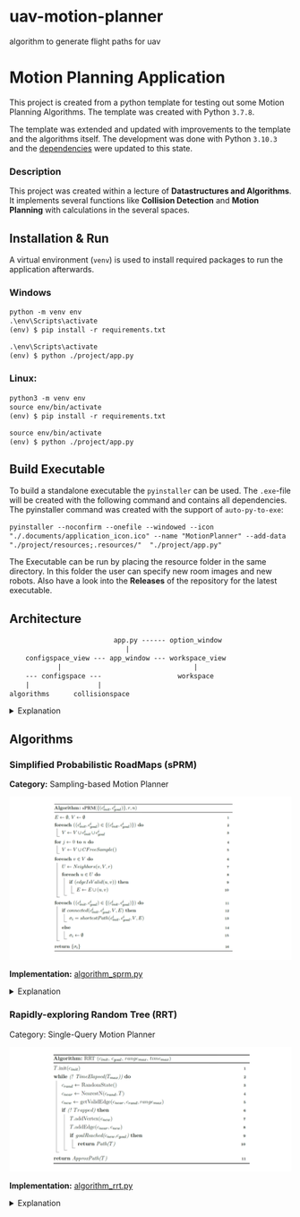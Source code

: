 # uav-motion-planner
algorithm to generate flight paths for uav
# Motion Planning Application

This project is created from a python template for testing out some Motion Planning Algorithms. The template was created
with Python `3.7.8`.

The template was extended and updated with improvements to the template and the algorithms itself. The development was
done with Python `3.10.3` and the [dependencies](requirements.txt) were updated to this state.

### Description

This project was created within a lecture of __Datastructures and Algorithms__. It implements several functions like
__Collision Detection__ and __Motion Planning__ with calculations in the several spaces.

## Installation & Run

A virtual environment (`venv`) is used to install required packages to run the application afterwards.

### Windows

```shell
python -m venv env
.\env\Scripts\activate    
(env) $ pip install -r requirements.txt
```

```shell
.\env\Scripts\activate 
(env) $ python ./project/app.py
```

### Linux:

```shell
python3 -m venv env
source env/bin/activate
(env) $ pip install -r requirements.txt
```

```shell
source env/bin/activate
(env) $ python ./project/app.py
```

## Build Executable

To build a standalone executable the `pyinstaller` can be used. The `.exe`-file will be created with the following
command and contains all dependencies. The pyinstaller command was created with the support of `auto-py-to-exe`:

```shell
pyinstaller --noconfirm --onefile --windowed --icon "./.documents/application_icon.ico" --name "MotionPlanner" --add-data "./project/resources;.resources/"  "./project/app.py"
```

The Executable can be run by placing the resource folder in the same directory. In this folder the user can specify new
room images and new robots. Also have a look into the __Releases__ of the repository for the latest executable.

## Architecture

```
                          app.py ------ option_window
                             |
    configspace_view --- app_window --- workspace_view
            |                                 |
    --- configspace ---                   workspace
    |                 |
algorithms      collisionspace

```

<details>
  <summary>Explanation</summary>

* [app.py](project/app.py) = start the application and controls interactions
* [app_window](project/app_window.py) = main application window with child views
* [option_window](project/option_window.py) = top level option window, to select base parameters
* [workspace_view](project/workspace_view.py) = child page to display workspace
* [workspace](project/workspace.py) = calculation of initial configuration
* [configspace_view](project/configspace_view.py) = child page to display configspace
* [configspace](project/configspace.py) = calculates motions with support of collisionspace and algorithms
* [collisionspace](project/collisionspace.py) = calculated collisionspace to speed up collision detection
* [algorithms](project/algorithm_sprm.py) = algorithms like sprm to plan motions

</details>

## Algorithms

### Simplified Probabilistic RoadMaps (sPRM)

__Category:__ Sampling-based Motion Planner

![sPRM](.documents/algorithm_sPRM.png)

__Implementation:__ [algorithm_sprm.py](./project/algorithm_sprm.py)

<details>
  <summary>Explanation</summary>

|            Input             | Explanation                                  |
|:----------------------------:|:---------------------------------------------|
| c<sup>i</sup><sub>init</sub> | Start points for single or multiple queries. |
| c<sup>i</sup><sub>goal</sub> | End points for single or multiple queries.   |
|              r               | Search radius in the algorithm.              |
|              n               | Amount of samples that are created.          |

__Note:__ The parameters r and n are completely independent and should be small for good performance, but not too small
for no solution. The best parameters are never known.

| Datastructure | Explanation                              | Interpretation       |
|:-------------:|:-----------------------------------------|:---------------------|
|       E       | edge data between two configurations     | List<(Point, Point)> |
|       V       | vertex data for all configurations       | List<Point>          |
|       U       | temporary neighbour data of a vertex     | List<Point>          |
| σ<sub>i</sub> | shortest path data for a configuration i | List<(Point, Point)> |

| Pseudocode Line | Explanation                                                                                                                                                     |
|:---------------:|:----------------------------------------------------------------------------------------------------------------------------------------------------------------|
|     2 and 3     | All start (c<sup>i</sup><sub>init</sub>) and goal (c<sup>i</sup><sub>goal</sub>) configurations are added into the vertex structure (V).                        |
|     4 and 5     | Computation of `CFreeSample()` with the amount of defined samples (n).                                                                                          |
|        7        | Computation of `Neighbors(v,V,r)` for each vertex in the defined radius (r).                                                                                    |
|     8 to 10     | Computation of `edgeIsValid(u,v)`. The valid edges get added into the valid edge structure (E). Filled E characterizes the traversable area (C<sub>free</sub>). |
|       11        | Loop enables multiple queries.                                                                                                                                  |
|       12        | Computation of `connected(...)` between start and goal.                                                                                                         |
|       13        | Computation of `shortestPath(...)` with a [Dijkstra Algorithm](https://en.wikipedia.org/wiki/Dijkstra%27s_algorithm).                                           |

__Note:__ The blocked area (C<sub>obs</sub>) is ignored in the computation of `CFreeSample()`. In the computation
of `Neighbors(v,V,r)` some vertexes (v) could be ignored because of a too small radius (r), but if r is too large, the
edge connection has quadratic complexity (O<sup>2</sup>). The computation of `Neighbors(v,V,r)` and `edgeIsValid(u,v)`
take the most performance. Parallelization of the lines 4 to 10 bring a high benefit in performance because there are
many independent calculations.

</details>

### Rapidly-exploring Random Tree (RRT)

Category: Single-Query Motion Planner

![RRT](.documents/algorithm_RRT.png)

__Implementation:__ [algorithm_rrt.py](./project/algorithm_rrt.py)

<details>
  <summary>Explanation</summary>

|        Input        | Explanation                      |
|:-------------------:|:---------------------------------|
|  c<sub>init</sub>   | Start points for single queries. |
|  c<sub>goal</sub>   | End points for single queries.   |
| range<sub>max</sub> | Max vertex distance.             |
| time<sub>max</sub>  | Max time for calculation.        |

| Datastructure | Explanation                         | Interpretation |
|:-------------:|:------------------------------------|:---------------|
|       T       | tree with vertex and edge structure | Graph          |

| Pseudocode Line | Explanation                                                                                                                                 |
|:---------------:|:--------------------------------------------------------------------------------------------------------------------------------------------|
|        1        | Add (c<sup>i</sup><sub>init</sub>) to the tree.                                                                                             |
|        2        | Run algorithm while time<sub>max</sub> is not elapsed.                                                                                      |
|        3        | Calculate `RandomState()` vertex without collision.                                                                                         |
|        4        | Calculate `NearestNeighbor(...)` to c<sub>rand</sub> in the existing tree.                                                                  |
|        5        | Calculate `getValidEdge(...)` to get a new vertex on the edge between c<sub>near</sub> and c<sub>rand</sub> within the range<sub>max</sub>. |
|     6 to 8      | If the edge between c<sub>near</sub> and c<sub>new</sub> is without collision, add it to the tree.                                          |
|        9        | `goalReached(...)` if c<sub>goal</sub> and c<sub>new</sub> can be connected with the last edge.                                             |
|       10        | Computation of `shortestPath(...)` with a [Dijkstra Algorithm](https://en.wikipedia.org/wiki/Dijkstra%27s_algorithm).                       |

</details>
